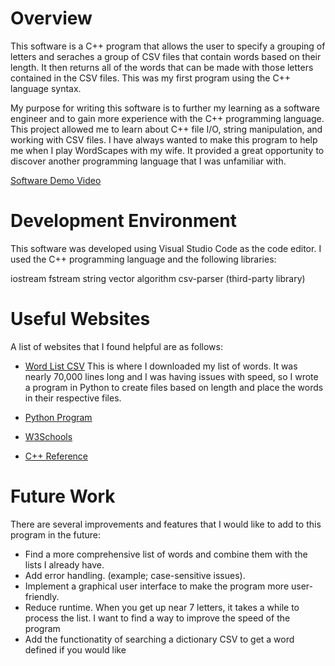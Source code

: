 # Overview

This software is a C++ program that allows the user to specify a grouping of letters and seraches a group of CSV files that contain words based on their length. It then returns all of the words that can be made with those letters contained in the CSV files. This was my first program using the C++ language syntax. 

My purpose for writing this software is to further my learning as a software engineer and to gain more experience with the C++ programming language. This project allowed me to learn about C++ file I/O, string manipulation, and working with CSV files. I have always wanted to make this program to help me when I play WordScapes with my wife. It provided a great opportunity to discover another programming language that I was unfamiliar with.

[Software Demo Video](https://youtu.be/dSLM-TPXMI8)

# Development Environment

This software was developed using Visual Studio Code as the code editor. I used the C++ programming language and the following libraries:

iostream
fstream
string
vector
algorithm
csv-parser (third-party library)

# Useful Websites

A list of websites that I found helpful are as follows:

- [Word List CSV](https://www-personal.umich.edu/~jlawler/wordlist.html) 
This is where I downloaded my list of words. It was nearly 70,000 lines long and I was having issues with speed, so I wrote a program in Python to create files based on length and place the words in their respective files. 

- [Python Program](https://github.com/Crossfit202/WordUnscrambler/blob/master/listCreator.py)

- [W3Schools](https://www.w3schools.com/cpp/default.asp)

- [C++ Reference](https://en.cppreference.com/w/)



# Future Work

There are several improvements and features that I would like to add to this program in the future:

- Find a more comprehensive list of words and combine them with the lists I already have.
- Add error handling. (example; case-sensitive issues).
- Implement a graphical user interface to make the program more user-friendly.
- Reduce runtime. When you get up near 7 letters, it takes a while to process the list. I want to find a way to improve the speed of the program
- Add the functionatity of searching a dictionary CSV to get a word defined if you would like